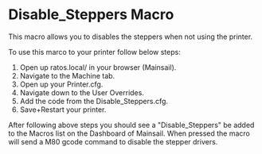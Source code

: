 # Disable_Steppers Macro
This macro allows you to disables the steppers when not using the printer.

To use this marco to your printer follow below steps:
1. Open up ratos.local/ in your browser (Mainsail).
2. Navigate to the Machine tab.
3. Open up your Printer.cfg.
4. Navigate down to the User Overrides.
5. Add the code from the Disable_Steppers.cfg.
6. Save+Restart your printer.

After following above steps you should see a "Disable_Steppers" be added to the Macros list on the Dashboard of Mainsail.
When pressed the macro will send a M80 gcode command to disable the stepper drivers.
